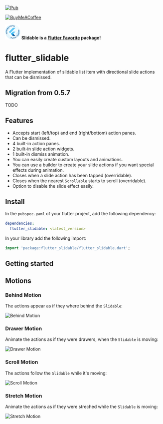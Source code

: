 <!-- [![Build][github_action_badge]][github_action] -->
[![Pub][pub_badge]][pub]
<!-- [![Codecov][codecov_badge]][codecov] -->
[![BuyMeACoffee][buy_me_a_coffee_badge]][buy_me_a_coffee]


![Flutter Favorite][flutter_favorite_badge]
**Slidable is a [Flutter Favorite][flutter_favorite] package!**

# flutter_slidable

A Flutter implementation of slidable list item with directional slide actions that can be dismissed.

## Migration from 0.5.7
TODO

## Features

* Accepts start (left/top) and end (right/bottom) action panes.
* Can be dismissed.
* 4 built-in action panes.
* 2 built-in slide action widgets.
* 1 built-in dismiss animation.
* You can easily create custom layouts and animations.
* You can use a builder to create your slide actions if you want special effects during animation.
* Closes when a slide action has been tapped (overridable).
* Closes when the nearest `Scrollable` starts to scroll (overridable).
* Option to disable the slide effect easily.

## Install

In the `pubspec.yaml` of your flutter project, add the following dependency:

```yaml
dependencies:
  flutter_slidable: <latest_version>
```

In your library add the following import:

```dart
import 'package:flutter_slidable/flutter_slidable.dart';
```

## Getting started


## Motions

### Behind Motion

The actions appear as if they where behind the `Slidable`:

![Behind Motion][behind_motion]

### Drawer Motion

Animate the actions as if they were drawers, when the `Slidable` is moving:

![Drawer Motion][drawer_motion]

### Scroll Motion

The actions follow the `Slidable` while it's moving:

![Scroll Motion][scroll_motion]

### Stretch Motion

Animate the actions as if they were streched while the `Slidable` is moving:

![Stretch Motion][stretch_motion]

<!-- Links -->
[github_action_badge]: https://github.com/letsar/flutter_slidable/workflows/Build/badge.svg
[github_action]: https://github.com/letsar/flutter_slidable/actions
[pub_badge]: https://img.shields.io/pub/v/flutter_slidable.svg
[pub]: https://pub.dartlang.org/packages/flutter_slidable
[codecov]: https://codecov.io/gh/letsar/flutter_slidable
[codecov_badge]: https://codecov.io/gh/letsar/flutter_slidable/branch/main/graph/badge.svg
[buy_me_a_coffee]: https://www.buymeacoffee.com/romainrastel
[buy_me_a_coffee_badge]: https://img.buymeacoffee.com/button-api/?text=Donate&emoji=&slug=romainrastel&button_colour=29b6f6&font_colour=000000&font_family=Cookie&outline_colour=000000&coffee_colour=FFDD00
[flutter_favorite_badge]: https://raw.githubusercontent.com/letsar/flutter_slidable/master/doc/images/flutter_favorite_badge.png
[flutter_favorite]: https://flutter.dev/docs/development/packages-and-plugins/favorites

[behind_motion]: https://raw.githubusercontent.com/letsar/flutter_slidable/assets/behind_motion.gif
[drawer_motion]: https://raw.githubusercontent.com/letsar/flutter_slidable/assets/drawer_motion.gif
[scroll_motion]: https://raw.githubusercontent.com/letsar/flutter_slidable/assets/scroll_motion.gif
[stretch_motion]: https://raw.githubusercontent.com/letsar/flutter_slidable/assets/stretch_motion.gif